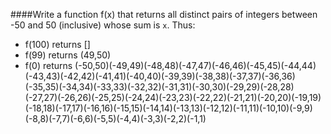 ####Write a function f(x) that returns all distinct pairs of integers between -50 and 50 (inclusive) whose sum is `x`. Thus:

- f(100) returns []
- f(99) returns (49,50)
- f(0) returns (-50,50)(-49,49)(-48,48)(-47,47)(-46,46)(-45,45)(-44,44)(-43,43)(-42,42)(-41,41)(-40,40)(-39,39)(-38,38)(-37,37)(-36,36)(-35,35)(-34,34)(-33,33)(-32,32)(-31,31)(-30,30)(-29,29)(-28,28)(-27,27)(-26,26)(-25,25)(-24,24)(-23,23)(-22,22)(-21,21)(-20,20)(-19,19)(-18,18)(-17,17)(-16,16)(-15,15)(-14,14)(-13,13)(-12,12)(-11,11)(-10,10)(-9,9)(-8,8)(-7,7)(-6,6)(-5,5)(-4,4)(-3,3)(-2,2)(-1,1)
